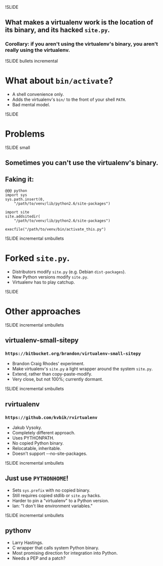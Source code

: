 !SLIDE

## What makes a virtualenv work is the location of its binary, and its hacked `site.py`. ##

### Corollary: if you aren't using the virtualenv's binary, you aren't really using the virtualenv. ###

!SLIDE bullets incremental

# What about `bin/activate`? #

* A shell convenience only.
* Adds the virtualenv's `bin/` to the front of your shell `PATH`.
* Bad mental model.

!SLIDE

# Problems #

!SLIDE small

## Sometimes you can't use the virtualenv's binary. ##

## Faking it: ##

    @@@ python
    import sys
    sys.path.insert(0,
        "/path/to/venv/lib/python2.6/site-packages")

    import site
    site.addsitedir(
        "/path/to/venv/lib/python2.6/site-packages")

    execfile("/path/to/venv/bin/activate_this.py")

!SLIDE incremental smbullets

# Forked `site.py`. #

* Distributors modify `site.py` (e.g. Debian `dist-packages`).
* New Python versions modify `site.py`.
* Virtualenv has to play catchup.

!SLIDE

# Other approaches #

!SLIDE incremental smbullets

## virtualenv-small-sitepy ##

### `https://bitbucket.org/brandon/virtualenv-small-sitepy` ###

* Brandon Craig Rhodes' experiment.
* Make virtualenv's `site.py` a light wrapper around the system `site.py`.
* Extend, rather than copy-paste-modify.
* Very close, but not 100%; currently dormant.

!SLIDE incremental smbullets

## rvirtualenv ##

### `https://github.com/kvbik/rvirtualenv` ###

* Jakub Vysoky.
* Completely different approach.
* Uses PYTHONPATH.
* No copied Python binary.
* Relocatable, inheritable.
* Doesn't support --no-site-packages.

!SLIDE incremental smbullets

## Just use `PYTHONHOME`! ##

* Sets `sys.prefix` with no copied binary.
* Still requires copied stdlib or `site.py` hacks.
* Harder to pin a "virtualenv" to a Python version.
* Ian: "I don't like environment variables."

!SLIDE incremental smbullets

## pythonv ##

* Larry Hastings.
* C wrapper that calls system Python binary.
* Most promising direction for integration into Python.
* Needs a PEP and a patch?
